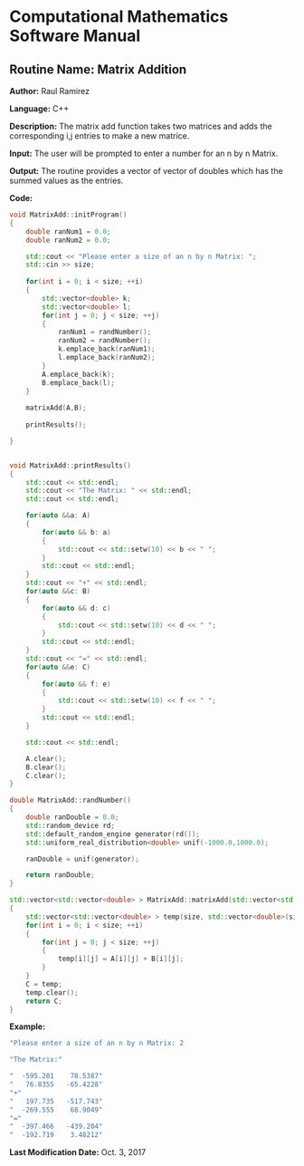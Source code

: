 # Computational Mathematics Software Manual

## **Routine Name:** Matrix Addition

**Author:** Raul Ramirez

**Language:** C++

**Description:** The matrix add function takes two matrices and adds the corresponding i,j entries to make a new matrice. 

**Input:**  The user will be prompted to enter a number for an n by n Matrix.

**Output:** The routine provides a vector of vector of doubles which has the summed values as the entries.

**Code:**
```C++
void MatrixAdd::initProgram()
{
	double ranNum1 = 0.0;
	double ranNum2 = 0.0;

	std::cout << "Please enter a size of an n by n Matrix: ";
	std::cin >> size;
	
	for(int i = 0; i < size; ++i)
	{
		std::vector<double> k;
		std::vector<double> l;
		for(int j = 0; j < size; ++j)
		{
			ranNum1 = randNumber();
			ranNum2 = randNumber();
			k.emplace_back(ranNum1);
			l.emplace_back(ranNum2);
		}
		A.emplace_back(k);
		B.emplace_back(l);
	}
	
	matrixAdd(A,B);
			
	printResults();		

}


void MatrixAdd::printResults()
{
	std::cout << std::endl;
	std::cout << "The Matrix: " << std::endl;
	std::cout << std::endl;

	for(auto &&a: A)
	{
		for(auto && b: a)
		{
			std::cout << std::setw(10) << b << " ";
		}
		std::cout << std::endl;
	}
	std::cout << "+" << std::endl;
	for(auto &&c: B)
	{
		for(auto && d: c)
		{
			std::cout << std::setw(10) << d << " ";
		}
		std::cout << std::endl;
	}
	std::cout << "=" << std::endl;
	for(auto &&e: C)
	{
		for(auto && f: e)
		{
			std::cout << std::setw(10) << f << " ";
		}
		std::cout << std::endl;
	}

	std::cout << std::endl;

	A.clear();
	B.clear();
	C.clear();
}

double MatrixAdd::randNumber()
{
	double ranDouble = 0.0;
	std::random_device rd;
	std::default_random_engine generator(rd());
	std::uniform_real_distribution<double> unif(-1000.0,1000.0);

	ranDouble = unif(generator);

	return ranDouble;
}

std::vector<std::vector<double> > MatrixAdd::matrixAdd(std::vector<std::vector<double> > &A,std::vector<std::vector<double> > &B)
{
	std::vector<std::vector<double> > temp(size, std::vector<double>(size));
	for(int i = 0; i < size; ++i)
	{
		for(int j = 0; j < size; ++j)
		{
			temp[i][j] = A[i][j] + B[i][j];
		}
	}
	C = temp;
	temp.clear();	
	return C;
}
```

**Example:**
```C++
"Please enter a size of an n by n Matrix: 2

"The Matrix:" 

"  -595.201    78.5387" 
"   76.8355   -65.4228" 
"+"
"   197.735   -517.743" 
"  -269.555    68.9049" 
"="
"  -397.466   -439.204" 
"  -192.719    3.48212" 
```

**Last Modification Date:** Oct. 3, 2017
